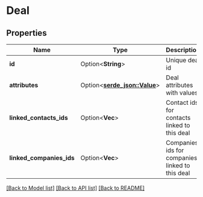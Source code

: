 # Deal

## Properties

Name | Type | Description | Notes
------------ | ------------- | ------------- | -------------
**id** | Option<**String**> | Unique deal id | [optional]
**attributes** | Option<[**serde_json::Value**](.md)> | Deal attributes with values | [optional]
**linked_contacts_ids** | Option<**Vec<i32>**> | Contact ids for contacts linked to this deal | [optional]
**linked_companies_ids** | Option<**Vec<String>**> | Companies ids for companies linked to this deal | [optional]

[[Back to Model list]](../README.md#documentation-for-models) [[Back to API list]](../README.md#documentation-for-api-endpoints) [[Back to README]](../README.md)


